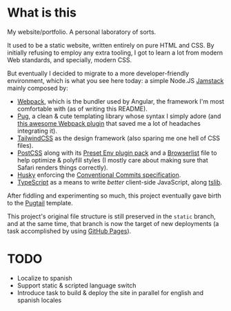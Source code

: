 # What is this

My website/portfolio. A personal laboratory of sorts.

It used to be a static website, written entirely on pure HTML and CSS. By initially refusing to employ any extra tooling, I got to learn a lot from modern Web standards, and specially, modern CSS.

But eventually I decided to migrate to a more developer-friendly environment, which is what you see here today: a simple Node.JS [Jamstack](https://jamstack.org/what-is-jamstack) mainly composed by:

- [Webpack](https://webpack.js.org), which is the bundler used by Angular, the framework I'm most comfortable with (as of writing this README).
- [Pug](https://pugjs.org), a clean & cute templating library whose syntax I simply adore (and [this awesome Webpack plugin](https://github.com/webdiscus/pug-plugin) that saved me a lot of headaches integrating it).
- [TailwindCSS](https://tailwindcss.com) as the design framework (also sparing me one hell of CSS files).
- [PostCSS](https://postcss.org/) along with its [Preset Env plugin pack](https://github.com/csstools/postcss-plugins/tree/main/plugin-packs/postcss-preset-env) and a [Browserlist](https://github.com/browserslist/browserslist) file to help optimize & polyfill styles (I mostly care about making sure that Safari renders things correctly).
- [Husky](https://typicode.github.io/husky) enforcing the [Conventional Commits specification](https://www.conventionalcommits.org/en/v1.0.0/).
- [TypeScript](https://www.typescriptlang.org) as a means to write _better_ client-side JavaScript, along [tslib](https://github.com/Microsoft/tslib).

After fiddling and experimenting so much, this project eventually gave birth to the [Pugtail](https://github.com/bglamadrid/pugtail) template.

This project's original file structure is still preserved in the `static` branch, and at the same time, that branch is now the target of new deployments (a task accomplished by using [GitHub Pages](https://github.com/tschaub/gh-pages)).

# TODO

- Localize to spanish
- Support static & scripted language switch
- Introduce task to build & deploy the site in parallel for english and spanish locales
